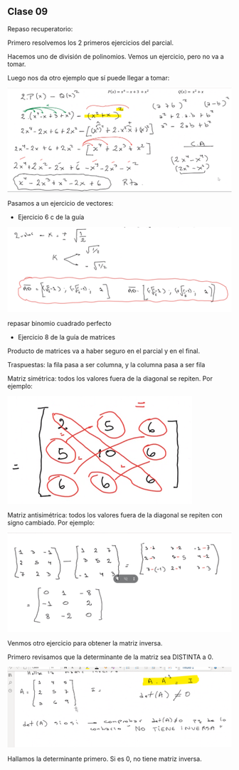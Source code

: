 ## Clase 09

Repaso recuperatorio:

Primero resolvemos los 2 primeros ejercicios del parcial.

Hacemos uno de división de polinomios. Vemos un ejercicio, pero no va a tomar.

Luego nos da otro ejemplo que sí puede llegar a tomar:

![](./113-assets/ppt-137-mate.png)

Pasamos a un ejercicio de vectores:

- Ejercicio 6 c de la guía

![](./113-assets/ppt-138-mate.png)

repasar binomio cuadrado perfecto

- Ejercicio 8 de la guía de matrices

Producto de matrices va a haber seguro en el parcial y en el final.

Traspuestas: la fila pasa a ser columna, y la columna pasa a ser fila

Matriz simétrica: todos los valores fuera de la diagonal se repiten. Por ejemplo:

![](./113-assets/ppt-139-mate.png)

Matriz antisimétrica: todos los valores fuera de la diagonal se repiten con signo cambiado. Por ejemplo:

![](./113-assets/ppt-140-mate.png)

Venmos otro ejercicio para obtener la matriz inversa.

Primero revisamos que la determinante de la matriz sea DISTINTA a 0.

![](./113-assets/ppt-141-mate.png)

Hallamos la determinante primero. Si es 0, no tiene matriz inversa.